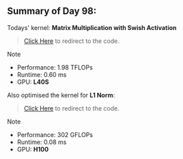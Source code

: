 ## Summary of Day 98:

Todays' kernel: **Matrix Multiplication with Swish Activation**

> [Click Here](./mat_mul_swish.cu) to redirect to the code.

> [!note]
> - Performance: $1.98 \text{ TFLOPs}$
> - Runtime: $0.60 \text{ ms}$
> - GPU: **L40S**

Also optimised the kernel for **L1 Norm**:

> [Click Here](./l1_norm_optim.cu) to redirect to the code.

> [!note]
> - Performance: $302 \text{ GFLOPs}$
> - Runtime: $0.08 \text{ ms}$
> - GPU: **H100**